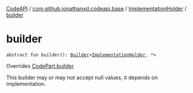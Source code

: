 [CodeAPI](../../index.md) / [com.github.jonathanxd.codeapi.base](../index.md) / [ImplementationHolder](index.md) / [builder](.)

# builder

`abstract fun builder(): `[`Builder`](-builder/index.md)`<`[`ImplementationHolder`](index.md)`, *>`

Overrides [CodePart.builder](../../com.github.jonathanxd.codeapi/-code-part/builder.md)

This builder may or may not accept null values, it depends on implementation.

